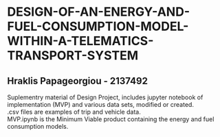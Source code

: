 # DESIGN-OF-AN-ENERGY-AND-FUEL-CONSUMPTION-MODEL-WITHIN-A-TELEMATICS-TRANSPORT-SYSTEM
## Hraklis Papageorgiou - 2137492
Suplementry material of Design Project, includes jupyter notebook of implementation (MVP) and various data sets, modified or created.</br>
.csv files are examples of trip and vehicle data.</br>
MVP.ipynb is the Minimum Viable product containing the energy and fuel consumption models.</br>
